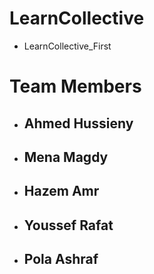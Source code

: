 # LearnCollective
- LearnCollective_First
# Team Members
- ## <a >Ahmed Hussieny</a>
- ## Mena Magdy
- ## Hazem Amr
- ## Youssef Rafat
- ## Pola Ashraf
